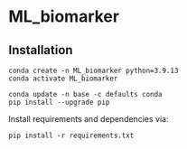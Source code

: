 # ML_biomarker

## Installation
```
conda create -n ML_biomarker python=3.9.13
conda activate ML_biomarker

conda update -n base -c defaults conda
pip install --upgrade pip
```
Install requirements and dependencies via:
```
pip install -r requirements.txt
```
